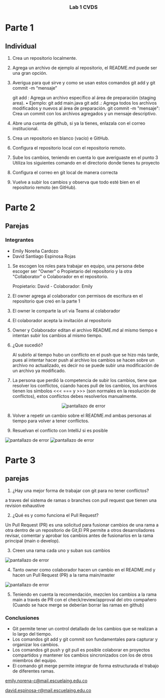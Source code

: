 <!-- Improved compatibility of back to top link: See: https://github.com/othneildrew/Best-README-Template/pull/73 -->
<a id="readme-top"></a>


<!-- PROJECT LOGO -->
<br />
<div align="center">

<h3 align="center">Lab 1 CVDS</h3>
</div>

<!-- ABOUT THE PROJECT -->
# Parte 1
## Individual

  1. Crea un repositorio localmente.

  2. Agrega un archivo de ejemplo al repositorio, el README.md puede ser una gran opción.

  3. Averigua para qué sirve y como se usan estos comandos git add y git commit -m “mensaje”

     git add <archivo>: Agrega un archivo específico al área de preparación (staging area).
          •	Ejemplo: git add main.java
     git add .: Agrega todos los archivos modificados y nuevos al área de preparación.
     git commit -m "mensaje": Crea un commit con los archivos agregados y un mensaje descriptivo.


  4. Abre una cuenta de github, si ya la tienes, enlazala con el correo institucional.
  
  5. Crea un repositorio en blanco (vacío) e GitHub.
  
  6. Configura el repositorio local con el repositorio remoto.
  
  7. Sube los cambios, teniendo en cuenta lo que averiguaste en el punto 3 Utiliza los siguientes comando en el directorio donde tienes tu proyecto

  8. Configura el correo en git local de manera correcta
 
  9. Vuelve a subir los cambios y observa que todo esté bien en el repositorio remoto (en GitHub).
 
 # Parte 2
 ## Parejas
 ### Integrantes
 - Emily Noreña Cardozo
 - David Santiago Espinosa Rojas

  1. Se escogen los roles para trabajar en equipo, una persona debe escoger ser "Owner" o Propietario del repositorio y la otra "Collaborator" o Colaborador en el repositorio.
     
     Propietario: David - Colaborador: Emily

  2. El owner agrega al colaborador con permisos de escritura en el repositorio que creó en la parte 1

  3. El owner le comparte la url via Teams al colaborador

  4. El colaborador acepta la invitación al repositorio

  5. Owner y Colaborador editan el archivo README.md al mismo tiempo e intentan subir los cambios al mismo tiempo.
  
  6. ¿Que sucedió?

     Al subirlo al tiempo hubo un conflicto en el push que se hizo más tarde, pues al intentar hacer push al archivo los cambios se hacen sobre un archivo no actualizado, es decir no se puede subir una modificación  de un archivo ya modificado.

 8. La persona que perdió la competencia de subir los cambios, tiene que resolver los conflictos, cúando haces pull de los cambios, los archivos tienen los símbolos <<< === y >>> (son normales en la resolución de conflictos), estos conflictos debes resolverlos manualmente.

<div align="center">
  <image src="assets/1.png" alt="pantallazo de error">
</div>

 8. Volver a repetir un cambio sobre el README.md ambas personas al tiempo para volver a tener conflictos.
 
 9. Resuelvan el conflicto con IntelliJ si es posible 
<image src="assets/13.png" alt="pantallazo de error">
 <image src="assets/2.png" alt="pantallazo de error">

  # Parte 3
 ## parejas
 1. ¿Hay una mejor forma de trabajar con git para no tener conflictos?
   
   a traves del sistema de ramas o branches con pull request que tienen una revision exhaustive

 2. ¿Qué es y como funciona el Pull Request?

   Un Pull Request (PR) es una solicitud para fusionar cambios de una rama a otra dentro de un repositorio de Git,El PR permite a otros desarrolladores revisar, comentar y aprobar los cambios antes de fusionarlos en la rama principal (main o develop).

 3. Creen una rama cada uno y suban sus cambios

  <image src="assets/3.png" alt="pantallazo de error">


 4. Tanto owner como colaborador hacen un cambio en el README.md y hacen un Pull Request (PR) a la rama main/master

  <image src="assets/4.png" alt="pantallazo de error">


 5. Teniendo en cuenta la recomendación, mezclen los cambios a la rama main a través de PR con el check/review/approval del otro compañero (Cuando se hace merge se deberían borrar las ramas en github)

### Conclusiones
- Git permite tener un control detallado de los cambios que se realizan a lo largo del tiempo.
- Los comandos git add y git commit son fundamentales para capturar y organizar los cambios.
- Los comandos git push y git pull es posible colaborar en proyectos compartidos y mantener los cambios sincronizados con los de otros miembros del equipo.
- El comando git merge permite integrar de forma estructurada el trabajo de diferentes ramas.

 emily.norena-c@mail.escuelaing.edu.co

 david.espinosa-r@mail.escuelaing.edu.co

 

 
</br>


  
